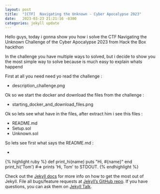 ```yaml
---
layout: post
title:  "[CTF]  Navigating the Unknown - Cyber Apocalypse 2023"
date:   2023-03-23 21:21:16 -0300
categories: jekyll update
---
```


Hello guys, today i gonna show you how i solve the CTF Navigating the Unknown Challenge of the Cyber Apocalypse 2023 from Hack the Box hackthon

In the challenge you have multiple ways to solved, but i decide to show you the most simple way to solve because is much easy to explain whats happend


First at all you need need yo read the challenge :

- description_challenge.png

Ok so we start the docker and download the files from the challenge :

- starting_docker_and_download_files.png

Ok so lets see what have in the files, after extract him i see this files :

- README.md
- Setup.sol
- Unknown.sol

So lets see first what says the README.md : 

- 


{% highlight ruby %}
def print_hi(name)
  puts "Hi, #{name}"
end
print_hi('Tom')
#=> prints 'Hi, Tom' to STDOUT.
{% endhighlight %}

Check out the [Jekyll docs][jekyll-docs] for more info on how to get the most out of Jekyll. File all bugs/feature requests at [Jekyll’s GitHub repo][jekyll-gh]. If you have questions, you can ask them on [Jekyll Talk][jekyll-talk].

[jekyll-docs]: https://jekyllrb.com/docs/home
[jekyll-gh]:   https://github.com/jekyll/jekyll
[jekyll-talk]: https://talk.jekyllrb.com/
